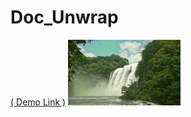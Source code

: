 # Doc_Unwrap
  [( Demo Link )](https://huggingface.co/spaces/weiorwei/Doc_unwrap)
  <img src="https://github.com/weiorwei/Style_Tranfer/blob/main/neural_style_transfer_own/output_500.jpg" width="180" height="105">
